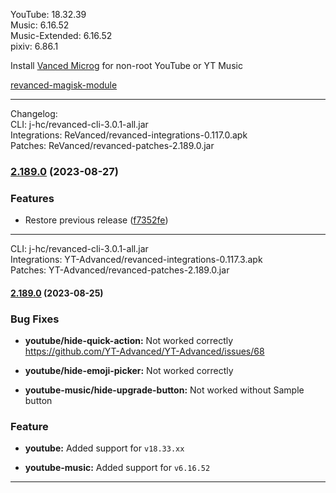 YouTube: 18.32.39  
Music: 6.16.52  
Music-Extended: 6.16.52  
pixiv: 6.86.1  

Install [Vanced Microg](https://github.com/TeamVanced/VancedMicroG/releases) for non-root YouTube or YT Music  

[revanced-magisk-module](https://github.com/j-hc/revanced-magisk-module)  

---
Changelog:  
CLI: j-hc/revanced-cli-3.0.1-all.jar  
Integrations: ReVanced/revanced-integrations-0.117.0.apk  
Patches: ReVanced/revanced-patches-2.189.0.jar  

### [2.189.0](https://github.com/ReVanced/revanced-patches/compare/v2.188.1...v2.189.0) (2023-08-27)
### Features
* Restore previous release ([f7352fe](https://github.com/ReVanced/revanced-patches/commit/f7352feb6e9604162b52072d74310b9e3067bc69))

---
CLI: j-hc/revanced-cli-3.0.1-all.jar  
Integrations: YT-Advanced/revanced-integrations-0.117.3.apk  
Patches: YT-Advanced/revanced-patches-2.189.0.jar  

#### [2.189.0](https://github.com/YT-Advanced/ReX-patches/compare/v2.188.2...v2.189.0) (2023-08-25)


### Bug Fixes

* **youtube/hide-quick-action:** Not worked correctly https://github.com/YT-Advanced/YT-Advanced/issues/68

* **youtube/hide-emoji-picker:** Not worked correctly

* **youtube-music/hide-upgrade-button:** Not worked without Sample button

### Feature

* **youtube:** Added support for `v18.33.xx`

* **youtube-music:** Added support for `v6.16.52`
---  
